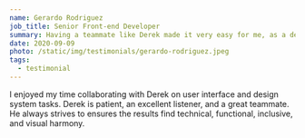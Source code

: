 ```yaml
---
name: Gerardo Rodriguez
job_title: Senior Front-end Developer
summary: Having a teammate like Derek made it very easy for me, as a developer, to have constructive conversations leading to more inclusive, well-designed, thoughtful product design solutions.
date: 2020-09-09
photo: /static/img/testimonials/gerardo-rodriguez.jpeg
tags:
  - testimonial
---
```


I enjoyed my time collaborating with Derek on user interface and design system tasks. Derek is patient, an excellent listener, and a great teammate. He always strives to ensures the results find technical, functional, inclusive, and visual harmony. 


<!-- He is open-minded and graceful at giving and receiving feedback. 
I highly recommend Derek as he continues forward in his career. -->